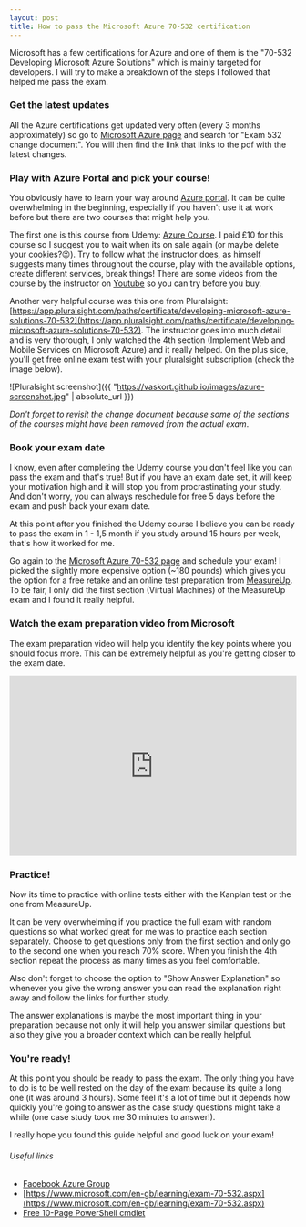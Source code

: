 ```yaml
---
layout: post
title: How to pass the Microsoft Azure 70-532 certification
---
```


Microsoft has a few certifications for Azure and one of them is the "70-532 Developing Microsoft Azure Solutions" which is mainly targeted for developers. I will try to make a breakdown of the steps I followed that helped me pass the exam.

### Get the latest updates

All the Azure certifications get updated very often (every 3 months approximately) so go to [Microsoft Azure page](https://www.microsoft.com/en-gb/learning/exam-70-532.aspx) and search for "Exam 532 change document". You will then find the link that links to the pdf with the latest changes.

### Play with Azure Portal and pick your course!

You obviously have to learn your way around [Azure portal](https://portal.azure.com/). It can be quite overwhelming in the beginning, especially if you haven't use it at work before but there are two courses that might help you.

The first one is this course from Udemy: [Azure Course](https://www.udemy.com/70532-azure/). I paid £10 for this course so I suggest you to wait when its on sale again (or maybe delete your cookies?:wink:). Try to follow what the instructor does, as himself suggests many times throughout the course, play with the available options, create different services, break things! There are some videos from the course by the instructor on [Youtube](https://www.youtube.com/watch?v=3gnLwSI4d9E&list=PL6cactdCCnTJnzwSAIKl9RZvzORVdRcdO) so you can try before you buy.

Another very helpful course was this one from Pluralsight: [https://app.pluralsight.com/paths/certificate/developing-microsoft-azure-solutions-70-532](https://app.pluralsight.com/paths/certificate/developing-microsoft-azure-solutions-70-532). The instructor goes into much detail and is very thorough, I only watched the 4th section (Implement Web and Mobile Services on Microsoft Azure) and it really helped. On the plus side, you'll get free online exam test with your pluralsight subscription (check the image below).

![Pluralsight screenshot]({{ "https://vaskort.github.io/images/azure-screenshot.jpg" | absolute_url }})

*Don't forget to revisit the change document because some of the sections of the courses might have been removed from the actual exam*.

### Book your exam date

I know, even after completing the Udemy course you don't feel like you can pass the exam and that's true! But if you have an exam date set, it will keep your motivation high and it will stop you from procrastinating your study. And don't worry, you can always reschedule for free 5 days before the exam and push back your exam date.

At this point after you finished the Udemy course I believe you can be ready to pass the exam in 1 - 1,5 month if you study around 15 hours per week, that's how it worked for me.

Go again to the [Microsoft Azure 70-532 page](https://www.microsoft.com/en-gb/learning/exam-70-532.aspx) and schedule your exam! I picked the slightly more expensive option (~180 pounds) which gives you the option for a free retake and an online test preparation from [MeasureUp](https://www.measureup.com/). To be fair, I only did the first section (Virtual Machines) of the MeasureUp exam and I found it really helpful.

### Watch the exam preparation video from Microsoft

The exam preparation video will help you identify the key points where you should focus more. This can be extremely helpful as you're getting closer to the exam date.

<iframe width="100%" height="315" src="https://www.youtube.com/embed/LxAEHnTPFOQ" frameborder="0" allowfullscreen></iframe>

### Practice!

Now its time to practice with online tests either with the Kanplan test or the one from MeasureUp. 

It can be very overwhelming if you practice the full exam with random questions so what worked great for me was to practice each section separately. Choose to get questions only from the first section and only go to the second one when you reach 70% score. When you finish the 4th section repeat the process as many times as you feel comfortable.

Also don't forget to choose the option to "Show Answer Explanation" so whenever you give the wrong answer you can read the explanation right away and follow the links for further study. 

The answer explanations is maybe the most important thing in your preparation because not only it will help you answer similar questions but also they give you a broader context which can be really helpful.

### You're ready!

At this point you should be ready to pass the exam. The only thing you have to do is to be well rested on the day of the exam because its quite a long one (it was around 3 hours). Some feel it's a lot of time but it depends how quickly you're going to answer as the case study questions might take a while (one case study took me 30 minutes to answer!).

I really hope you found this guide helpful and good luck on your exam!

###### Useful links

- [Facebook Azure Group](https://www.facebook.com/groups/azureusergroupunofficial/)
- [https://www.microsoft.com/en-gb/learning/exam-70-532.aspx](https://www.microsoft.com/en-gb/learning/exam-70-532.aspx)
- [Free 10-Page PowerShell cmdlet](https://twitter.com/scottjduffy/status/944134066701586433)
